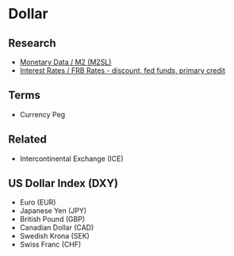 # Dollar

<!--
https://www.youtube.com/watch?v=wvNQIGsX9Ek&t=11

https://fred.stlouisfed.org/series/PCEDG | Units: Change from Year Ago
-->

## Research

- [Monetary Data / M2 (M2SL)](https://fred.stlouisfed.org/series/M2SL)
- [Interest Rates / FRB Rates - discount, fed funds, primary credit](https://fred.stlouisfed.org/series/FEDFUNDS)

## Terms

- Currency Peg

## Related

- Intercontinental Exchange (ICE)

<!--
DXY + VIX = Nivel de Risco

DXY vs TVC:TRJEFFCRB
-->

## US Dollar Index (DXY)

- Euro (EUR)
- Japanese Yen (JPY)
- British Pound (GBP)
- Canadian Dollar (CAD)
- Swedish Krona (SEK)
- Swiss Franc (CHF)
